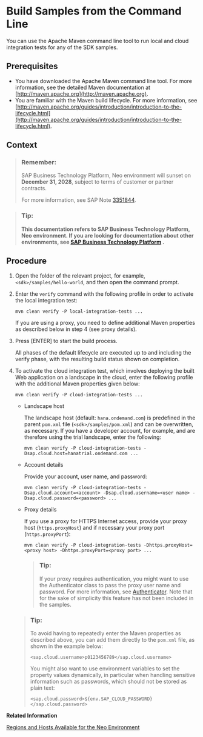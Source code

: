 <!-- loioad423da413994430bfd9564633f7bc52 -->

# Build Samples from the Command Line

You can use the Apache Maven command line tool to run local and cloud integration tests for any of the SDK samples.



## Prerequisites

-   You have downloaded the Apache Maven command line tool. For more information, see the detailed Maven documentation at [http://maven.apache.org](http://maven.apache.org).
-   You are familiar with the Maven build lifecycle. For more information, see [http://maven.apache.org/guides/introduction/introduction-to-the-lifecycle.html](http://maven.apache.org/guides/introduction/introduction-to-the-lifecycle.html).



## Context

> ### Remember:  
> SAP Business Technology Platform, Neo environment will sunset on **December 31, 2028**, subject to terms of customer or partner contracts.
> 
> For more information, see SAP Note [3351844](https://me.sap.com/notes/3351844).

> ### Tip:  
> **This documentation refers to SAP Business Technology Platform, Neo environment. If you are looking for documentation about other environments, see [SAP Business Technology Platform](https://help.sap.com/docs/btp/sap-business-technology-platform/sap-business-technology-platform?version=Cloud) .**



## Procedure

1.  Open the folder of the relevant project, for example, `<sdk>/samples/hello-world`, and then open the command prompt.

2.  Enter the `verify` command with the following profile in order to activate the local integration test:

    ```
    mvn clean verify -P local-integration-tests ...
    ```

    If you are using a proxy, you need to define additional Maven properties as described below in step 4 \(see proxy details\).

3.  Press [ENTER\] to start the build process.

    All phases of the default lifecycle are executed up to and including the verify phase, with the resulting build status shown on completion.

4.  To activate the cloud integration test, which involves deploying the built Web application on a landscape in the cloud, enter the following profile with the additional Maven properties given below:

    ```
    mvn clean verify -P cloud-integration-tests ...
    ```

    -   Landscape host

        The landscape host \(default: `hana.ondemand.com`\) is predefined in the parent `pom.xml` file \(`<sdk>/samples/pom.xml`\) and can be overwritten, as necessary. If you have a developer account, for example, and are therefore using the trial landscape, enter the following:

        ```
        mvn clean verify -P cloud-integration-tests -Dsap.cloud.host=hanatrial.ondemand.com ...
        ```

    -   Account details

        Provide your account, user name, and password:

        ```
        mvn clean verify -P cloud-integration-tests -Dsap.cloud.account=<account> -Dsap.cloud.username=<user name> -Dsap.cloud.password=<password> ...
        ```

    -   Proxy details

        If you use a proxy for HTTPS Internet access, provide your proxy host \(`https.proxyHost`\) and if necessary your proxy port \(`https.proxyPort`\):

        ```
        mvn clean verify -P cloud-integration-tests -Dhttps.proxyHost=<proxy host> -Dhttps.proxyPort=<proxy port> ...
        ```

        > ### Tip:  
        > If your proxy requires authentication, you might want to use the Authenticator class to pass the proxy user name and password. For more information, see [Authenticator](http://docs.oracle.com/javase/7/docs/api/java/net/Authenticator.html). Note that for the sake of simplicity this feature has not been included in the samples.


    > ### Tip:  
    > To avoid having to repeatedly enter the Maven properties as described above, you can add them directly to the `pom.xml` file, as shown in the example below:
    > 
    > ```
    > <sap.cloud.username>p0123456789</sap.cloud.username>
    > ```
    > 
    > You might also want to use environment variables to set the property values dynamically, in particular when handling sensitive information such as passwords, which should not be stored as plain text:
    > 
    > ```
    > <sap.cloud.password>${env.SAP_CLOUD_PASSWORD}</sap.cloud.password>
    > ```


**Related Information**  


[Regions and Hosts Available for the Neo Environment](../10-concepts-neo/regions-and-hosts-available-for-the-neo-environment-d722f7c.md "Each region represents a geographical location (for example, Europe, US East) where applications, data, or services are hosted.")


